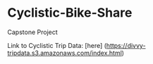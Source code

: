 # Cyclistic-Bike-Share
Capstone Project

Link to Cyclistic Trip Data: [here] (https://divvy-tripdata.s3.amazonaws.com/index.html)
